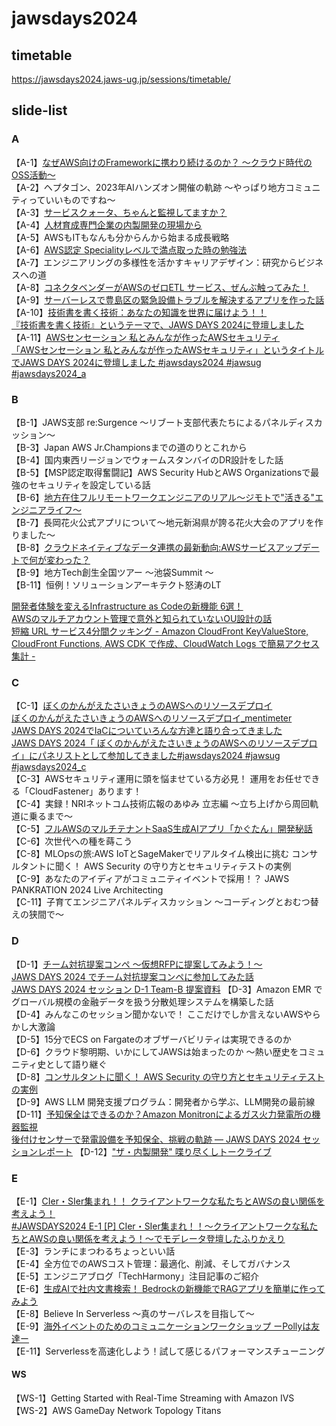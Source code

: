# jawsdays2024

## timetable

<https://jawsdays2024.jaws-ug.jp/sessions/timetable/>

## slide-list

### A

【A-1】[なぜAWS向けのFrameworkに携わり続けるのか？ ～クラウド時代のOSS活動～](https://speakerdeck.com/watany/developing-oss-for-aws)  
【A-2】ヘプタゴン、2023年AIハンズオン開催の軌跡 〜やっぱり地方コミュニティっていいものですね〜  
【A-3】[サービスクォータ、ちゃんと監視してますか？](https://speakerdeck.com/iwamot/quota-monitor-for-aws-quickstart)  
【A-4】[人材育成専門企業の内製開発の現場から](https://www.docswell.com/s/yamamugi/524P64-jawsdays2024-a4-trainocate)  
【A-5】AWSもITもなんも分からんから始まる成長戦略  
【A-6】[AWS認定 Specialityレベルで満点取った時の勉強法](https://speakerdeck.com/makies/awsren-ding-specialtyreberudeman-dian-qu-tutashi-nomian-qiang-fa)  
【A-7】エンジニアリングの多様性を活かすキャリアデザイン：研究からビジネスへの道  
【A-8】[コネクタベンダーがAWSのゼロETL サービス、ぜんぶ触ってみた！](https://speakerdeck.com/cdataj/konekutabendaga-awsnozeroetl-sabisu-zenbuhong-tutemita)  
【A-9】[サーバーレスで豊島区の緊急設備トラブルを解決するアプリを作った話](https://speakerdeck.com/kkb1016/saharesuteli-dao-qu-nojin-ji-she-bei-torahuruwojie-jue-suruahuriwozuo-tutahua)  
【A-10】[技術書を書く技術：あなたの知識を世界に届けよう！！](https://speakerdeck.com/takuros/ji-shu-shu-woshu-kuji-shu-jaws-days-2024)  
[『技術書を書く技術』というテーマで、JAWS DAYS 2024に登壇しました](https://tech.nri-net.com/entry/jaws_days_2024)  
【A-11】[AWSセンセーション 私とみんなが作ったAWSセキュリティ](<https://speakerdeck.com/cmusudakeisuke/awssensesiyon-si-tominnakazuo-tutaawssekiyuritei>
)  
[「AWSセンセーション 私とみんなが作ったAWSセキュリティ」というタイトルでJAWS DAYS 2024に登壇しました #jawsdays2024 #jawsug #jawsdays2024_a](https://dev.classmethod.jp/articles/jaws-days-2024-aws-sensation/)

### B

【B-1】JAWS支部 re:Surgence ～リブート支部代表たちによるパネルディスカッション～  
【B-3】Japan AWS Jr.Championsまでの道のりとこれから  
【B-4】国内東西リージョンでウォームスタンバイのDR設計をした話  
【B-5】【MSP認定取得奮闘記】AWS Security HubとAWS Organizationsで最強のセキュリティを設定している話  
【B-6】[地方在住フルリモートワークエンジニアのリアル〜ジモトで"活きる"エンジニアライフ〜](https://speakerdeck.com/wkm2/di-fang-zai-zhu-hururimotowakuensinianoriaru-simotote-huo-kiru-ensiniaraihu)  
【B-7】長岡花火公式アプリについて〜地元新潟県が誇る花火大会のアプリを作りました〜  
【B-8】[クラウドネイティブなデータ連携の最新動向:AWSサービスアップデートで何が変わった？](https://speakerdeck.com/hayaok3/latest-trends-in-cloud-native-data-integration)  
【B-9】地方Tech創生全国ツアー 〜池袋Summit 〜  
【B-11】恒例！ソリューションアーキテクト怒涛のLT  

[開発者体験を変えるInfrastructure as Codeの新機能 6選！](https://speakerdeck.com/konokenj/iac-updates-2024-03-jaws-days)  
[AWSのマルチアカウント管理で意外と知られていないOU設計の話](https://speakerdeck.com/pikosan0000/awsnomarutiakauntoguan-li-teyi-wai-tozhi-rareteinaioushe-ji-nohua)  
[短縮 URL サービス4分間クッキング - Amazon CloudFront KeyValueStore, CloudFront Functions, AWS CDK で作成、CloudWatch Logs で簡易アクセス集計 -](https://speakerdeck.com/twingob/duan-suo-url-sabisu-4fen-jian-kutukingu-amazon-cloudfront-keyvaluestore-cloudfront-functions-aws-cdk-dezuo-cheng-cloudwatch-logs-dejian-yi-akusesuji-ji)  

### C

【C-1】[ぼくのかんがえたさいきょうのAWSへのリソースデプロイ](https://speakerdeck.com/rrrraaaaa6/boku-no-kangaeta-saikiyou-no)  
[ぼくのかんがえたさいきょうのAWSへのリソースデプロイ_mentimeter](https://speakerdeck.com/rrrraaaaa6/boku-no-kangaeta-saikiyou-no_mentimeter)  
[JAWS DAYS 2024でIaCについていろんな方達と語り合ってきました](https://zenn.dev/rrrraaaaa6/articles/8afc524c478fda)  
[JAWS DAYS 2024「 ぼくのかんがえたさいきょうのAWSへのリソースデプロイ」にパネリストとして参加してきました#jawsdays2024 #jawsug #jawsdays2024_c](https://dev.classmethod.jp/articles/jaws-days-2024-boku-saikyo-aws-deploy/)  
【C-3】AWSセキュリティ運用に頭を悩ませている方必見！ 運用をお任せできる「CloudFastener」あります！  
【C-4】実録！NRIネットコム技術広報のあゆみ 立志編 ～立ち上げから周回軌道に乗るまで～  
【C-5】[フルAWSのマルチテナントSaaS生成AIアプリ「かぐたん」開発秘話](https://www.docswell.com/s/s3kzk/ZJLMVQ-jawsdays2024_c-5_kagutan)  
【C-6】次世代への種を蒔こう  
【C-8】MLOpsの旅:AWS IoTとSageMakerでリアルタイム検出に挑む コンサルタントに聞く！ AWS Security の守り方とセキュリティテストの実例  
【C-9】あなたのアイディアがコミュニティイベントで採用！？ JAWS PANKRATION 2024 Live Architecting  
【C-11】子育てエンジニアパネルディスカッション ～コーディングとおむつ替えの狭間で～  

### D

【D-1】[チーム対抗提案コンペ 〜仮想RFPに提案してみよう！〜](https://speakerdeck.com/shinyayamada/ben-fan-timudui-kang-ti-an-konhe-jia-xiang-rfp)  
[JAWS DAYS 2024 でチーム対抗提案コンペに参加してみた話](https://blog.kazzpapa3.com/blog/2024/03/03/jaws-days-2024/)  
[JAWS DAYS 2024 セッション D-1 Team-B 提案資料](https://speakerdeck.com/kazzpapa3/jaws-days-2024-setusiyon-d-1-team-b-ti-an-zi-liao)
【D-3】Amazon EMR でグローバル規模の金融データを扱う分散処理システムを構築した話  
【D-4】みんなこのセッション聞かないで！ ここだけでしか言えないAWSやらかし大激論  
【D-5】15分でECS on Fargateのオブザーバビリティは実現できるのか  
【D-6】クラウド黎明期、いかにしてJAWSは始まったのか ～熱い歴史をコミュニティ史として語り継ぐ  
【D-8】[コンサルタントに聞く！ AWS Security の守り方とセキュリティテストの実例](https://speakerdeck.com/shinichirokawano/jaws-days-2024-track-d-supporter-session-how-to-test-aws-environment)  
【D-9】AWS LLM 開発支援プログラム：開発者から学ぶ、LLM開発の最前線  
【D-11】[予知保全はできるのか？Amazon Monitronによるガス火力発電所の機器監視](https://speakerdeck.com/kgx/jaws-days-2024-yu-zhi-bao-quan-hatekirunoka-amazon-monitronniyorukasuhuo-li-fa-dian-suo-noji-qi-jian-shi)  
[後付けセンサーで発電設備を予知保全、挑戦の軌跡 ― JAWS DAYS 2024 セッションレポート](https://zenn.dev/ma2shita/articles/02b468ebd600ce)
【D-12】["ザ・内製開発" 喋り尽くしトークライブ](https://www.docswell.com/s/yamamugi/Z8GP32-jawsdays2024-d12-naisei)  

### E

【E-1】[CIer・SIer集まれ！！ クライアントワークな私たちとAWSの良い関係を考えよう！](https://www.docswell.com/s/8916250/538WVM-2024-03-04-190005#p1)  
[#JAWSDAYS2024 E-1 [P] CIer・SIer集まれ！！～クライアントワークな私たちとAWSの良い関係を考えよう！〜でモデレータ登壇したふりかえり](https://note.com/beajourneyman/n/n1ac5fe80b06e)  
【E-3】ランチにまつわるちょっといい話  
【E-4】全方位でのAWSコスト管理：最適化、削減、そしてガバナンス  
【E-5】エンジニアブログ「TechHarmony」注目記事のご紹介  
【E-6】[生成AIで社内文書検索！ Bedrockの新機能でRAGアプリを簡単に作ってみよう](https://qiita.com/minorun365/items/24dfb0ea3afde6ed0a56)  
【E-8】Believe In Serverless 〜真のサーバレスを目指して〜  
【E-9】[海外イベントのためのコミュニケーションワークショップ ーPollyは友達ー](https://speakerdeck.com/matshogo/jawsdays2024-e-8-hai-wai-ibentonotamenokomiyunikesiyonwakusiyotupu)  
【E-11】Serverlessを高速化しよう！試して感じるパフォーマンスチューニング  

#### WS

【WS-1】Getting Started with Real-Time Streaming with Amazon IVS  
【WS-2】AWS GameDay Network Topology Titans  

